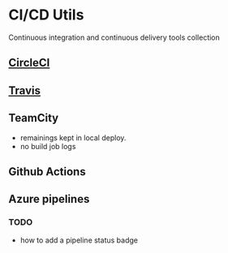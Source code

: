 # CI/CD Utils

Continuous integration and continuous delivery tools collection

## [CircleCI](./CircleCI.md)

## [Travis](./Travis.md)


  
## TeamCity
- remainings kept in local deploy. 
- no build job logs 

## Github Actions

## Azure pipelines
### TODO
- how to add a pipeline status badge
